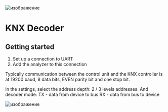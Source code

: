 ![изображение](https://github.com/user-attachments/assets/46364e55-51d9-45cc-89cd-a65dd762e012)

  # KNX Decoder
  
## Getting started

1. Set up a connection to UART
2. Add the analyzer to this connection 

Typically communication between the control unit and the KNX controller is at 19200 baud, 8 data bits, EVEN parity bit and one stop bit.

In the settings, select the address depth:
2 / 3 levels addresses.
And decoder mode:
TX - data from device to bus
RX - data from bus to device

![изображение](https://github.com/user-attachments/assets/b0907abd-486a-4551-8428-77b127140fe7)





